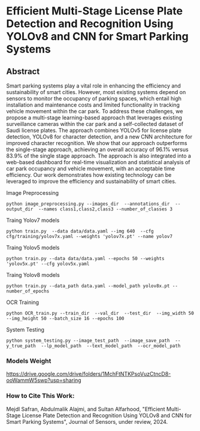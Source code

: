 # Efficient Multi-Stage License Plate Detection and Recognition Using YOLOv8 and CNN for Smart Parking Systems

## Abstract
Smart parking systems play a vital role in enhancing the efficiency and sustainability of smart cities. However, most existing systems depend on sensors to monitor the occupancy of parking spaces, which entail high installation and maintenance costs and limited functionality in tracking vehicle movement within the car park. To address these challenges, we propose a multi-stage learning-based approach that leverages existing surveillance cameras within the car park and a self-collected dataset of Saudi license plates. The approach combines YOLOv5 for license plate detection, YOLOv8 for character detection, and a new CNN architecture for improved character recognition. We show that our approach outperforms the single-stage approach, achieving an overall accuracy of 96.1% versus 83.9% of the single stage approach. The approach is also integrated into a web-based dashboard for real-time visualization and statistical analysis of car park occupancy and vehicle movement, with an acceptable time efficiency. Our work demonstrates how existing technology can be leveraged to improve the efficiency and sustainability of smart cities.


<summary>Image Preprocessing </summary>

```
python image_preprocessing.py --images_dir  --annotations_dir  --output_dir  --names class1,class2,class3 --number_of_classes 3 
```


<summary>Traing Yolov7 models </summary>

```
python train.py  --data data/data.yaml --img 640  --cfg cfg/training/yolov7x.yaml --weights 'yolov7x.pt' --name yolov7 
```


<summary>Traing Yolov5 models </summary>

```
python train.py --data data/data.yaml --epochs 50 --weights 'yolov5x.pt' --cfg yolov5x.yaml  
```


<summary>Traing Yolov8 models </summary>

```
python train.py --data_path data.yaml --model_path yolov8x.pt --number_of_epochs 
```

<summary>OCR Training </summary>

```
python OCR_train.py --train_dir  --val_dir  --test_dir  --img_width 50 --img_height 50 --batch_size 16 --epochs 100
```


<summary>System Testing </summary>

```
python system_testing.py --image_test_path  --image_save_path  --y_true_path  --lp_model_path  --text_model_path  --ocr_model_path 
```



### Models Weight
https://drive.google.com/drive/folders/1MchFtNTKPsoVuzCtncD8-ooWammW5swp?usp=sharing

### How to Cite This Work:
Mejdl Safran, Abdulmalik Alajmi, and Sultan Alfarhood, "Efficient Multi-Stage License Plate Detection and Recognition Using YOLOv8 and CNN for Smart Parking Systems", Journal of Sensors, under review, 2024.



